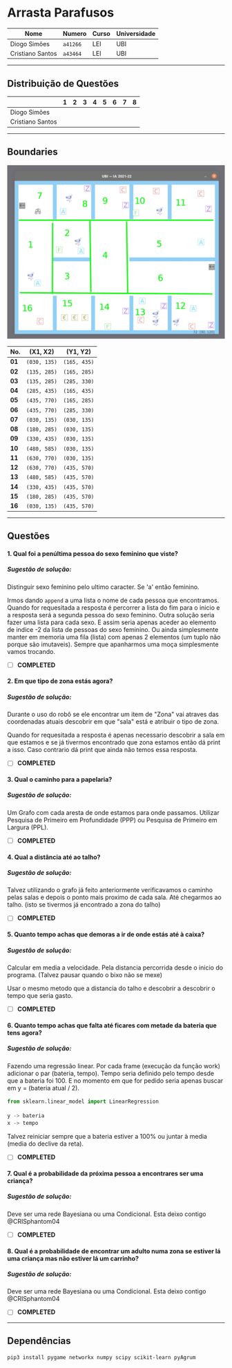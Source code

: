 # Arrasta Parafusos

|        Nome        |  Numero  | Curso | Universidade |
|--------------------|----------|-------|--------------|    
|    Diogo Simões    | `a41266` |  LEI  |      UBI     |
|  Cristiano Santos  | `a43464` |  LEI  |      UBI     |

---

## Distribuição de Questões

|                    | **1** | **2** | **3** | **4** | **5** | **6** | **7** | **8** |
|--------------------|-------|-------|-------|-------|-------|-------|-------|-------|
|    Diogo Simões    |       |       |       |       |       |       |       |       |
|  Cristiano Santos  |       |       |       |       |       |       |       |       |

---
## Boundaries
!["Boundaries Identifiers"](./docs/imgs/Boundaries.jpg)

|   No.    |   (X1, X2)   |   (Y1, Y2)   |
|----------|--------------|--------------|
|  **01**  | `(030, 135)` | `(165, 435)` |
|  **02**  | `(135, 285)` | `(165, 285)` |
|  **03**  | `(135, 285)` | `(285, 330)` |
|  **04**  | `(285, 435)` | `(165, 435)` |
|  **05**  | `(435, 770)` | `(165, 285)` |
|  **06**  | `(435, 770)` | `(285, 330)` |
|  **07**  | `(030, 135)` | `(030, 135)` |
|  **08**  | `(180, 285)` | `(030, 135)` |
|  **09**  | `(330, 435)` | `(030, 135)` |
|  **10**  | `(480, 585)` | `(030, 135)` |
|  **11**  | `(630, 770)` | `(030, 135)` |
|  **12**  | `(630, 770)` | `(435, 570)` |
|  **13**  | `(480, 585)` | `(435, 570)` |
|  **14**  | `(330, 435)` | `(435, 570)` |
|  **15**  | `(180, 285)` | `(435, 570)` |
|  **16**  | `(030, 135)` | `(435, 570)` |

---
## Questões

####  1. Qual foi a penúltima pessoa do sexo feminino que viste?

##### Sugestão de solução:
Distinguir sexo feminino pelo ultimo caracter.
Se 'a' então feminino.

Irmos dando `append` a uma lista o nome de cada pessoa que encontramos.
Quando for requesitada a resposta é percorrer a lista do fim para o inicio e a resposta será a segunda pessoa do sexo feminino.
Outra solução seria fazer uma lista para cada sexo. E assim seria apenas aceder ao elemento de indice -2 da lista de pessoas do sexo feminino.
Ou ainda simplesmente manter em memoria uma fila (lista) com apenas 2 elementos (um tuplo não porque são imutaveis). Sempre que apanharmos uma moça simplesmente vamos trocando.

* [ ] **COMPLETED**

#### 2. Em que tipo de zona estás agora?

##### Sugestão de solução:
Durante o uso do robô se ele encontrar um item de "Zona" vai atraves das coordenadas atuais descobrir em que "sala" está e atribuir o tipo de zona.

Quando for requesitada a resposta é apenas necessario descobrir a sala em que estamos e se já tivermos encontrado que zona estamos então dá print a isso. Caso contrario dá print que ainda não temos essa resposta.

* [ ] **COMPLETED**

#### 3. Qual o caminho para a papelaria?

##### Sugestão de solução:
Um Grafo com cada aresta de onde estamos para onde passamos.
Utilizar Pesquisa de Primeiro em Profundidade (PPP) ou Pesquisa de Primeiro em Largura (PPL).

* [ ] **COMPLETED**

#### 4. Qual a distância até ao talho?

##### Sugestão de solução:
Talvez utilizando o grafo já feito anteriormente verificavamos o caminho pelas salas e depois o ponto mais proximo de cada sala. Até chegarmos ao talho. (isto se tivermos já encontrado a zona do talho)

* [ ] **COMPLETED**

#### 5. Quanto tempo achas que demoras a ir de onde estás até à caixa?

##### Sugestão de solução:
Calcular em media a velocidade. Pela distancia percorrida desde o inicio do programa. (Talvez pausar quando o bixo não se mexe)

Usar o mesmo metodo que a distancia do talho e descobrir a descobrir o tempo que seria gasto.

* [ ] **COMPLETED**

#### 6. Quanto tempo achas que falta até ficares com metade da bateria que tens agora?

##### Sugestão de solução:
Fazendo uma regressão linear. Por cada frame (execução da função work) adicionar o par (bateria, tempo).
Tempo seria definido pelo tempo desde que a bateria foi 100.
E no momento em que for pedido seria apenas buscar em y = (bateria atual / 2).

```python
from sklearn.linear_model import LinearRegression

y -> bateria
x -> tempo
```

Talvez reiniciar sempre que a bateria estiver a 100% ou juntar à media (media do declive da reta).

* [ ] **COMPLETED** 

#### 7. Qual é a probabilidade da próxima pessoa a encontrares ser uma criança?

##### Sugestão de solução:
Deve ser uma rede Bayesiana ou uma Condicional. Esta deixo contigo @CRISphantom04

* [ ] **COMPLETED**

#### 8. Qual é a probabilidade de encontrar um adulto numa zona se estiver lá uma criança mas não estiver lá um carrinho?

##### Sugestão de solução:
Deve ser uma rede Bayesiana ou uma Condicional. Esta deixo contigo @CRISphantom04

* [ ] **COMPLETED**

---
## Dependências

```bash
pip3 install pygame networkx numpy scipy scikit-learn pyAgrum
```